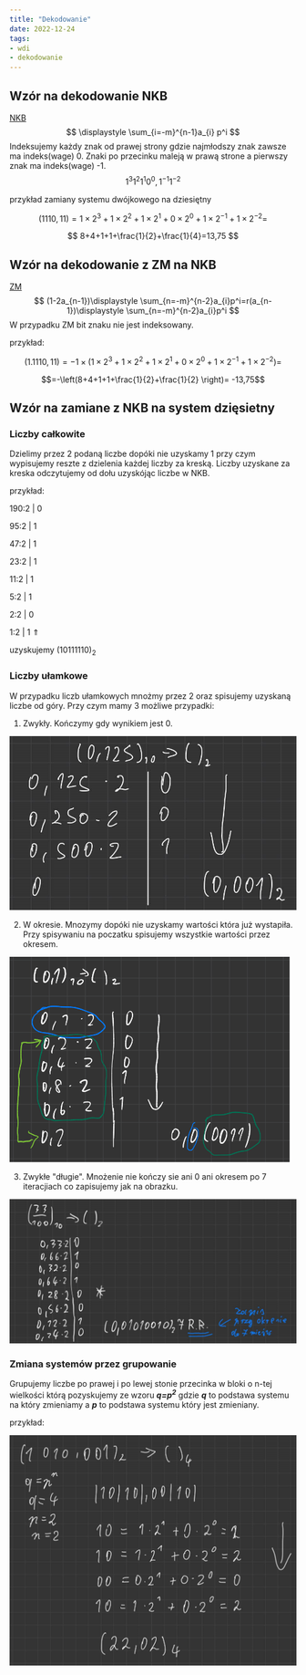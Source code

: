 ```yaml
---
title: "Dekodowanie"
date: 2022-12-24
tags:
- wdi
- dekodowanie
---
```


## Wzór na dekodowanie NKB
[NKB](I%20semestr/Wdi/Zagadnienia/NKB.md)
$$
\displaystyle \sum_{i=-m}^{n-1}a_{i} p^i
$$
Indeksujemy każdy znak od prawej strony gdzie najmłodszy znak zawsze ma indeks(wage) 0.
Znaki po przecinku maleją w prawą strone a pierwszy znak ma indeks(wage) -1.
$$
1^3 1^2 1^1 0^0 ,1^{-1} 1^{-2}
$$

przykład zamiany systemu dwójkowego na dziesiętny

$$
(1110,11)=1\times2^3+1\times2^2+1\times2^1+0\times2^0+1\times2^{-1}+1\times2^{-2}=
$$

$$
8+4+1+1+\frac{1}{2}+\frac{1}{4}=13,75
$$

## Wzór na dekodowanie z ZM na NKB
[ZM](I%20semestr/Wdi/Zagadnienia/ZM.md)
$$
(1-2a_{n-1})\displaystyle \sum_{n=-m}^{n-2}a_{i}p^i=r(a_{n-1})\displaystyle \sum_{n=-m}^{n-2}a_{i}p^i
$$
W przypadku ZM bit znaku nie jest indeksowany.

przykład:

$$ 
(1.1110,11)=-1\times(1\times2^3+1\times2^2+1\times2^1+0\times2^0+1\times2^{-1}+1\times2^{-2})=
$$

$$=-\left(8+4+1+1+\frac{1}{2}+\frac{1}{2} \right)= -13,75$$
## Wzór na zamiane z NKB na system dzięsietny

### Liczby całkowite
Dzielimy przez 2 podaną liczbe dopóki nie uzyskamy 1 przy czym wypisujemy reszte z dzielenia każdej liczby za kreską. Liczby uzyskane za kreska odczytujemy od dołu uzyskójąc liczbe w NKB.

przykład:

190:2 | 0

95:2   | 1

47:2   | 1

23:2   | 1

11:2   | 1

5:2     | 1

2:2     | 0

1:2     | 1  ⇑

uzyskujemy (10111110)<sub>2</sub>

### Liczby ułamkowe
W przypadku liczb ułamkowych mnożmy przez 2 oraz spisujemy uzyskaną liczbe od góry. Przy czym mamy 3 możliwe przypadki:

1. Zwykły. Kończymy gdy wynikiem jest 0.

![](Pasted%20image%2020221227203907.png)

2. W okresie. Mnozymy dopóki nie uzyskamy wartości która już wystapiła. Przy spisywaniu na poczatku spisujemy wszystkie wartości przez okresem.

![](Pasted%20image%2020221227203332.png)


3. Zwykłe "długie". Mnożenie nie kończy sie ani 0 ani okresem po 7 iteracjiach co zapisujemy jak na obrazku.

![](Pasted%20image%2020221227204246.png)

### Zmiana systemów przez grupowanie 
Grupujemy liczbe po prawej i po lewej stonie przecinka w bloki o n-tej wielkości którą pozyskujemy ze wzoru ***q=p<sup>2</sup>*** gdzie ***q*** to podstawa systemu na który zmieniamy a ***p*** to podstawa systemu który jest zmieniany.

przykład:

![](Pasted%20image%2020221227223830.png)










